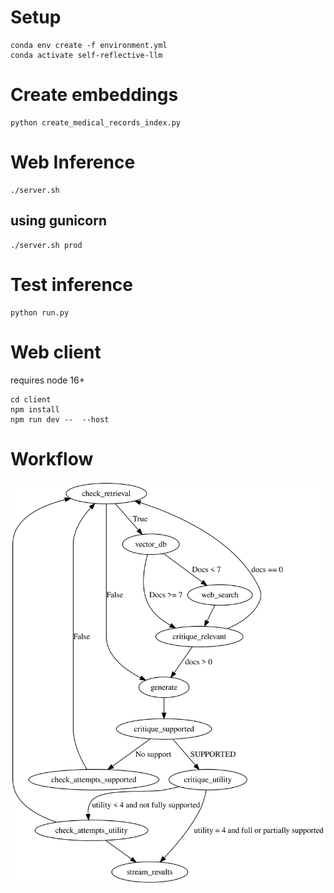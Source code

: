 
# Setup 

```
conda env create -f environment.yml
conda activate self-reflective-llm
```

# Create embeddings
```
python create_medical_records_index.py
```

# Web Inference
```
./server.sh
```
## using gunicorn
```
./server.sh prod
```
 


# Test inference
```
python run.py
```

# Web client
requires node 16+
```
cd client
npm install
npm run dev --  --host
```
 

# Workflow
![graph](assets/graph.svg)
